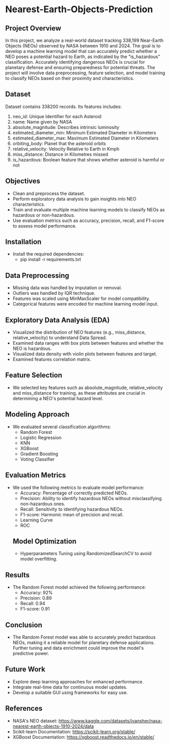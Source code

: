 # Nearest-Earth-Objects-Prediction
## Project Overview
In this project, we analyze a real-world dataset tracking 338,199 Near-Earth Objects (NEOs) observed by NASA between 1910 and 2024. The goal is to develop a machine learning model that can accurately predict whether a NEO poses a potential hazard to Earth, as indicated by the "is_hazardous" classification. Accurately identifying dangerous NEOs is crucial for planetary defense and ensuring preparedness for potential threats. The project will involve data preprocessing, feature selection, and model training to classify NEOs based on their proximity and characteristics.
## Dataset
Dataset contains 338200 records. Its features includes:
1. neo_id: Unique Identifier for each Asteroid
2. name: Name given by NASA
3. absolute_magnitude: Describes intrinsic luminosity
4. estimated_diameter_min: Minimum Estimated Diameter in Kilometers
5. estimated_diameter_max: Maximum Estimated Diameter in Kilometers
6. orbiting_body: Planet that the asteroid orbits
7. relative_velocity: Velocity Relative to Earth in Kmph
8. miss_distance: Distance in Kilometres missed
9. is_hazardous: Boolean feature that shows whether asteroid is harmful or not
## Objectives
- Clean and preprocess the dataset.
- Perform exploratory data analysis to gain insights into NEO characteristics.
- Train and evaluate multiple machine learning models to classify NEOs as hazardous or non-hazardous.
- Use evaluation metrics such as accuracy, precision, recall, and F1-score to assess model performance.
## Installation
- Install the required dependencies:
  - pip install -r requirements.txt
## Data Preprocessing
- Missing data was handled by imputation or removal.
- Outliers was handled by IQR technique.
- Features was scaled using MinMaxScaler for model compatibility.
- Categorical features were encoded for machine learning model input.
## Exploratory Data Analysis (EDA)
- Visualized the distribution of NEO features (e.g., miss_distance, relative_velocity) to understand Data Spread.
- Examined data ranges with box plots between features and whether the NEO is hazardous.
- Visualized data density with violin plots between features and target.
- Examined features correlation matrix.
## Feature Selection
- We selected key features such as absolute_magnitude, relative_velocity and miss_distance for training, as these attributes are crucial in determining a NEO's potential hazard level.
## Modeling Approach
- We evaluated several classification algorithms:
  - Random Forest
  - Logistic Regression
  - KNN
  - XGBoost
  - Gradient Boosting
  - Voting Classifier
## Evaluation Metrics
- We used the following metrics to evaluate model performance:
  - Accuracy: Percentage of correctly predicted NEOs.
  - Precision: Ability to identify hazardous NEOs without misclassifying non-hazardous ones.
  - Recall: Sensitivity to identifying hazardous NEOs.
  - F1-score: Harmonic mean of precision and recall.
  - Learning Curve
  - ROC
  ## Model Optimization
  - Hyperparameters Tuning using RandomizedSearchCV to avoid model overfitting.
## Results
- The Random Forest model achieved the following performance:
  - Accuracy: 92%
  - Precision: 0.89
  - Recall: 0.94
  - F1-score: 0.91
## Conclusion
- The Random Forest model was able to accurately predict hazardous NEOs, making it a reliable model for planetary defense applications. Further tuning and data enrichment could improve the model's predictive power.
## Future Work
- Explore deep learning approaches for enhanced performance.
- Integrate real-time data for continuous model updates.
- Develop a suitable GUI using frameworks for easy use.
## References
- NASA's NEO dataset: https://www.kaggle.com/datasets/ivansher/nasa-nearest-earth-objects-1910-2024/data
- Scikit-learn Documentation: https://scikit-learn.org/stable/
- XGBoost Documentation: https://xgboost.readthedocs.io/en/stable/

